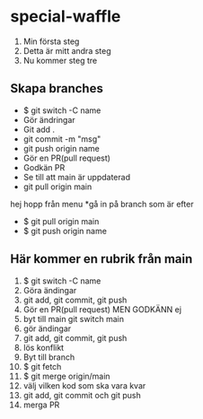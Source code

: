# special-waffle
1. Min första steg
2. Detta är mitt andra steg
3. Nu kommer steg tre

## Skapa branches 
* $ git switch -C name
* Gör ändringar
* Git add .
* git commit -m "msg"
* git push origin name 
* Gör en PR(pull request)
* Godkän PR 
* Se till att main är uppdaterad 
* git pull origin main

hej hopp från menu
*gå in på branch som är efter 
* $ git pull origin main
* $ git push origin name

## Här kommer en rubrik från main
1. $ git switch -C name 
2. Göra ändingar 
3. git add, git commit, git push
4. Gör en PR(pull request) MEN GODKÄNN ej
5. byt till main git switch main 
6. gör ändingar 
7. git add, git commit, git push 
8. lös konflikt 
9. Byt till branch 
10. $ git fetch 
11. $ git merge origin/main 
12. välj vilken kod som ska vara kvar 
13. git add, git commit och git push 
14. merga PR